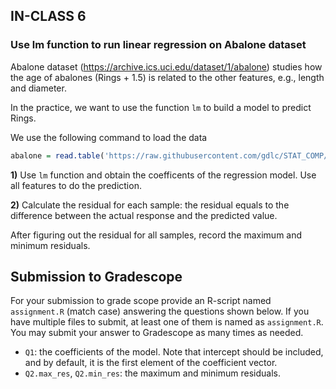 ## IN-CLASS 6

### Use lm function to run linear regression on Abalone dataset

Abalone dataset (https://archive.ics.uci.edu/dataset/1/abalone) studies how the age of abalones (Rings + 1.5) is related to the other features, e.g., length and diameter.

In the practice, we want to use the function `lm` to build a model to predict Rings.

We use the following command to load the data

```r
abalone = read.table('https://raw.githubusercontent.com/gdlc/STAT_COMP/master/DATA/abalone.data', header = TRUE, sep=',')
```

**1)** Use `lm` function and obtain the coefficents of the regression model. Use all features to do the prediction.

**2)** Calculate the residual for each sample: the residual equals to the difference between the actual response and the predicted value.

After figuring out the residual for all samples, record the maximum and minimum residuals.


## Submission to Gradescope

For your submission to grade scope provide an R-script named `assignment.R` (match case) answering the questions shown below. If you have multiple files to submit, at least one of them is named as `assignment.R`.  You may submit your answer to Gradescope as many times as needed.

  - `Q1`: the coefficients of the model. Note that intercept should be included, and by default, it is the first element of the coefficient vector.
  - `Q2.max_res`, `Q2.min_res`: the maximum and minimum residuals.

